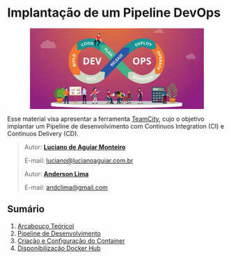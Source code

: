 
# Implantação de um Pipeline DevOps
<p align="center"><img src="manuscript/images/devops.jpeg"  width="400" height="186" align="middle"/></p>

Esse material visa apresentar a ferramenta [TeamCity](https://www.jetbrains.com/teamcity/?source=google&medium=cpc&campaign=12704032062&gclid=Cj0KCQjwrJOMBhCZARIsAGEd4VEvmhLzrxXgIWnJJaBqSzEqfn_0Uv2Wb-uzBLFEWgfIOyCW-6GD5OEaAjL2EALw_wcB), cujo o objetivo implantar um Pipeline de desenvolvimento com Continuos Integration (CI) e Continuos Delivery (CD).

> Autor: **[Luciano de Aguiar Monteiro](https://github.com/lucianoaguiarthe)**
> 
> E-mail: luciano@lucianoaguiar.com.br
> 
> Autor: **[Anderson Lima](https://github.com/lucianoaguiarthe)**
> 
> E-mail: andclima@gmail.com



## Sumário


1. [Arcabouço Teóricol](manuscript/pipeline-cicd.md)
2. [Pipeline de Desenvolvimento](manuscript/pipeline-cicd.md)
3. [Criação e Configuração do Container](manuscript/Configuracao-Docker.md)
4. [Disponibilização Docker Hub](manuscript/Configuracao-DockerHub.md)